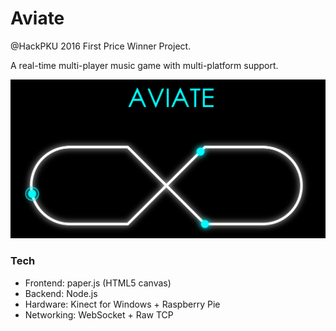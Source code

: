 # Aviate

@HackPKU 2016 First Price Winner Project.

A real-time multi-player music game with multi-platform support.

![screenshot](./screenshot.png)

### Tech

* Frontend: paper.js (HTML5 canvas)
* Backend: Node.js
* Hardware: Kinect for Windows + Raspberry Pie
* Networking: WebSocket + Raw TCP


